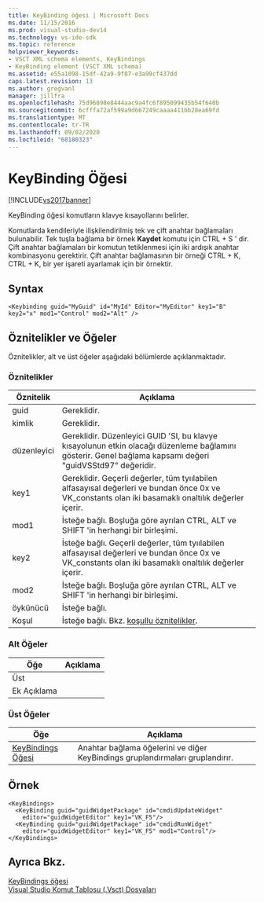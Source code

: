 ```yaml
---
title: KeyBinding öğesi | Microsoft Docs
ms.date: 11/15/2016
ms.prod: visual-studio-dev14
ms.technology: vs-ide-sdk
ms.topic: reference
helpviewer_keywords:
- VSCT XML schema elements, KeyBindings
- KeyBinding element (VSCT XML schema)
ms.assetid: e55a1098-15df-42a9-9f87-e3a99cf437dd
caps.latest.revision: 13
ms.author: gregvanl
manager: jillfra
ms.openlocfilehash: 75d96098e8444aac9a4fc6f895099435b54f640b
ms.sourcegitcommit: 6cfffa72af599a9d667249caaaa411bb28ea69fd
ms.translationtype: MT
ms.contentlocale: tr-TR
ms.lasthandoff: 09/02/2020
ms.locfileid: "68180323"
---
```

# <a name="keybinding-element"></a>KeyBinding Öğesi
[!INCLUDE[vs2017banner](../includes/vs2017banner.md)]

KeyBinding öğesi komutların klavye kısayollarını belirler.  
  
 Komutlarda kendileriyle ilişkilendirilmiş tek ve çift anahtar bağlamaları bulunabilir. Tek tuşla bağlama bir örnek **Kaydet** komutu için CTRL + S ' dir. Çift anahtar bağlamaları bir komutun tetiklenmesi için iki ardışık anahtar kombinasyonu gerektirir. Çift anahtar bağlamasının bir örneği CTRL + K, CTRL + K, bir yer işareti ayarlamak için bir örnektir.  
  
## <a name="syntax"></a>Syntax  
  
```  
<Keybinding guid="MyGuid" id="MyId" Editor="MyEditor" key1="B" key2="x" mod1="Control" mod2="Alt" />  
```  
  
## <a name="attributes-and-elements"></a>Öznitelikler ve Öğeler  
 Öznitelikler, alt ve üst öğeler aşağıdaki bölümlerde açıklanmaktadır.  
  
### <a name="attributes"></a>Öznitelikler  
  
|Öznitelik|Açıklama|  
|---------------|-----------------|  
|guid|Gereklidir.|  
|kimlik|Gereklidir.|  
|düzenleyici|Gereklidir. Düzenleyici GUID 'SI, bu klavye kısayolunun etkin olacağı düzenleme bağlamını gösterir. Genel bağlama kapsamı değeri "guidVSStd97" değeridir.|  
|key1|Gereklidir. Geçerli değerler, tüm tyıılabilen alfasayısal değerleri ve bundan önce 0x ve VK_constants olan iki basamaklı onaltılık değerler içerir.|  
|mod1|İsteğe bağlı. Boşluğa göre ayrılan CTRL, ALT ve SHIFT 'in herhangi bir birleşimi.|  
|key2|İsteğe bağlı. Geçerli değerler, tüm tyıılabilen alfasayısal değerleri ve bundan önce 0x ve VK_constants olan iki basamaklı onaltılık değerler içerir.|  
|mod2|İsteğe bağlı. Boşluğa göre ayrılan CTRL, ALT ve SHIFT 'in herhangi bir birleşimi.|  
|öykünücü|İsteğe bağlı.|  
|Koşul|İsteğe bağlı. Bkz. [koşullu öznitelikler](../extensibility/vsct-xml-schema-conditional-attributes.md).|  
  
### <a name="child-elements"></a>Alt Öğeler  
  
|Öğe|Açıklama|  
|-------------|-----------------|  
|Üst||  
|Ek Açıklama||  
  
### <a name="parent-elements"></a>Üst Öğeler  
  
|Öğe|Açıklama|  
|-------------|-----------------|  
|[KeyBindings Öğesi](../extensibility/keybindings-element.md)|Anahtar bağlama öğelerini ve diğer KeyBindings gruplandırmaları gruplandırır.|  
  
## <a name="example"></a>Örnek  
  
```  
<KeyBindings>  
  <KeyBinding guid="guidWidgetPackage" id="cmdidUpdateWidget"   
    editor="guidWidgetEditor" key1="VK_F5"/>  
  <KeyBinding guid="guidWidgetPackage" id="cmdidRunWidget"   
    editor="guidWidgetEditor" key1="VK_F5" mod1="Control"/>  
</KeyBindings>  
```  
  
## <a name="see-also"></a>Ayrıca Bkz.  
 [KeyBindings öğesi](../extensibility/keybindings-element.md)   
 [Visual Studio Komut Tablosu (.Vsct) Dosyaları](../extensibility/internals/visual-studio-command-table-dot-vsct-files.md)
